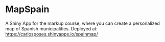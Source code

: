 # MapSpain
 A Shiny App for the markup course, where you can create a personalized map of Spanish municipalities. Deployed at: https://carlosposes.shinyapps.io/spainmap/
